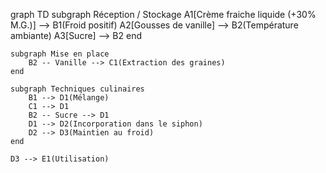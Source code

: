 graph TD
    subgraph Réception / Stockage
        A1[Crème fraiche liquide (+30% M.G.)] --> B1(Froid positif)
        A2[Gousses de vanille] --> B2(Température ambiante)
        A3[Sucre] --> B2
    end

    subgraph Mise en place
        B2 -- Vanille --> C1(Extraction des graines)
    end

    subgraph Techniques culinaires
        B1 --> D1(Mélange)
        C1 --> D1
        B2 -- Sucre --> D1
        D1 --> D2(Incorporation dans le siphon)
        D2 --> D3(Maintien au froid)
    end

    D3 --> E1(Utilisation)